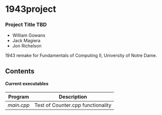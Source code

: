 1943project
===========

### Project Title TBD
+ William Gowans
+ Jack Magiera
+ Jon Richelson

1943 remake for Fundamentals of Computing II, University of Notre Dame.

## Contents

#### Current executables

| Program | Description |
| --- | --- |
| *main.cpp* | Test of Counter.cpp functionality |
